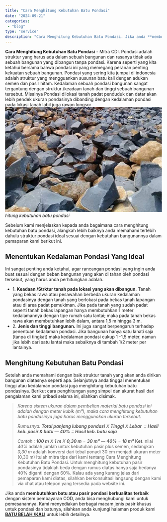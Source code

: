 ```yaml
---
title: "Cara Menghitung Kebutuhan Batu Pondasi"
date: "2024-09-21"
categories:
 - "blog"
type: "service"
description: "Cara Menghitung Kebutuhan Batu Pondasi. Jika anda **membutuhkan batu atau pasir pondasi berkualitas terbaik** dengan sistem pembayaran COD, anda bisa menghub..."
---
```


**Cara Menghitung Kebutuhan Batu Pondasi** - Mitra CDI. Pondasi adalah struktur yang harus ada dalam sebuah bangunan dan rasanya tidak ada sebuah bangunan yang dibangun tanpa pondasi. Karena seperti yang kita ketahui bersama bahwa pondasi ini yang memegang peranan penting kekuatan sebuah bangunan. Pondasi yang sering kita jumpai di indonesia adalah struktur yang mengguankan susunan batu kali dengan adukan semen dan pasir hitam. Kedalaman sebuah pondasi bangunan sangat tergantung dengan struktur /keadaan tanah dan tinggi sebuah bangunan tersebut. Misalnya Pondasi dilokasi tanah padat penduduk dan datar akan lebih pendek ukuran pondasinya dibanding dengan kedalaman pondasi pada lokasi tanah labil juga rawan longsor
![hitung kebutuhan batu pondasi](/images/blog/batu-pondasi-super.jpg)
*hitung kebutuhan batu pondasi*

Sebelum kami menjelaskan kepada anda bagaimana cara menghitung kebutuhan batu pondasi, alangkah lebih baiknya anda memahami terlebih dahulu struktur pondasi ideal sesuai dengan kebutuhan bangunannya dalam pemaparan kami berikut ini.

 ## Menentukan Kedalaman Pondasi Yang Ideal

Ini sangat penting anda ketahui, agar rancangan pondasi yang ingin anda buat sesuai dengan beban bangunan yang akan di tahan oleh pondasi tersebut, yang harus anda perhitungkan adalah.
- 1\. **Keadaan /Strktur tanah pada lokasi yang akan dibangun.** Tanah yang bekas rawa atau pesawahan berbeda ukuran kedalaman pondasinya dengan tanah yang berlokasi pada bekas tanah lapangan  atau di area padat pemukiman. Jika pada tanah yang sudah padat seperti tanah bekas lapangan hanya membutuhkan 1 meter kedalamannya dengan tipe rumah satu lantai; maka pada tanah bekas rawa akan membutuhkan lebih dalam, antara 1,5 m hingga 3 m.
- 2\. **Jenis dan tinggi bangunan.** Ini juga sangat berpengaruh terhadap penentuan kedalaman pondasi. Jika bangunan hanya satu lanati saja (tanpa di tingkat) maka kedalaman pondasi cukup 1 -1,5 meter, namun jika lebih dari satu lantai maka sebaiknya di tambah 1/2 meter per lantainya.

 ## Menghitung Kebutuhan Batu Pondasi

Setelah anda memahami dengan baik struktur tanah yang akan anda dirikan bangunan diatasnya seperti apa. Selanjutnya anda tinggal menentukan tinggi atau kedalaman pondasi juga menghitung kebutuhan batu pondasinya. Berikut cara penghitungan yang simpel dan akurat hasil dari pengalaman kami pribadi selama ini, silahkan disimak.

> _Karena sistem ukuran dalam pembelian material batu pondasi ini adalah dengan meter kubik (m³), maka cara menghitung kebutuhan batu pondasinya juga harus menggunakan ukuran tersebut._
> 
> _Rumusnya: **Total panjang lubang pondasi** X **Tinggi** X **Lebar  = Hasil keb. pasir & batu — 40% = Hasil keb. batu saja**_
> 
> _Contoh : **100 m** X **1 m** X **0,30 m** = **30 m³** — **40%** = **18 m³**_
**Ket**. nilai _40%_ adalah jumlah untuk kebutuhan pasir plus semen, sedangkan _0,30 m_ adalah konversi dari tebal ponadi 30 cm menjadi ukuran meter (0,30 m)
Itulah mitra tips dari kami tentang Cara Menghitung Kebutuhan Batu Pondasi. Untuk menghitung kebutuhan pasir pondasinya tidaklah beda dengan rumus diatas hanya saja bedanya 40% diganti dengan 60%. Kalau ada yang kurang jelas dari pemaparan kami diatas, silahkan berkonsultasi langsung dengan kami via chat atau telepon yang tersedia pada website ini.

Jika anda **membutuhkan batu atau pasir pondasi berkualitas terbaik** dengan sistem pembayaran COD, anda bisa menghubungi kami untuk pemesanannya. Kami menyediakan berbagai macam jenis pasir khusus untuk pondasi dan batunya, silahkan anda kunjungi halaman produk kami [**BATU BELAH /KALI**](/product/batu-kali-dan-belah) untuk lebih detailnya.

